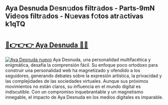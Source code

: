 ## Aya Desnuda D𝚎sn𝚞dos filtr𝚊dos - Parts-9mN Vid𝚎os filtr𝚊dos - N𝚞evas f𝚘tos atr𝚊ctivas k1qTQ

# <h2><a href="http://mb5qnf.tromn.icu/?c=Aya+Desnuda">🔗👉👉👉 Aya Desnuda 🔗🔗</a></h2>

[![Aya Desnuda nuevo](https://i.imgur.com/pEAQMta.gif)](http://mb5qnf.tromn.icu/?c=Aya+Desnuda)
Aya Desnuda, una personalidad multifacética y enigmática, desafía la comprensión fácil. Su enfoque poco ortodoxo para construir una personalidad web ha magnetizado y ofendido a los seguidores, generando debates sobre la expresión artística, la privacidad y las complejidades de las sociedades virtuales. Aunque sus próximos movimientos no están claros, su influencia en el mundo digital es indiscutible. Con un compromiso inquebrantable y un magnetismo innegable, el impacto de Aya Desnuda en los medios digitales es imparable.
